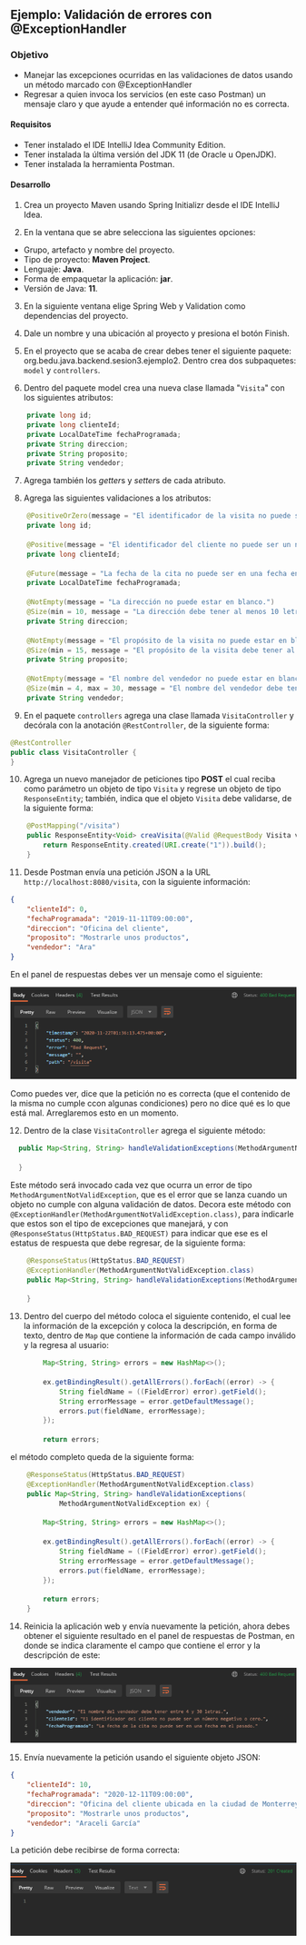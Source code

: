## Ejemplo: Validación de errores con @ExceptionHandler

### Objetivo
- Manejar las excepciones ocurridas en las validaciones de datos usando un método marcado con @ExceptionHandler
- Regresar a quien invoca los servicios (en este caso Postman) un mensaje claro y que ayude a entender qué información no es correcta.

#### Requisitos
- Tener instalado el IDE IntelliJ Idea Community Edition.
- Tener instalada la última versión del JDK 11 (de Oracle u OpenJDK).
- Tener instalada la herramienta Postman.

#### Desarrollo

1. Crea un proyecto Maven usando Spring Initializr desde el IDE IntelliJ Idea.

2. En la ventana que se abre selecciona las siguientes opciones:
- Grupo, artefacto y nombre del proyecto.
- Tipo de proyecto: **Maven Project**.
- Lenguaje: **Java**.
- Forma de empaquetar la aplicación: **jar**.
- Versión de Java: **11**.

3. En la siguiente ventana elige Spring Web y Validation como dependencias del proyecto.

4. Dale un nombre y una ubicación al proyecto y presiona el botón Finish.

5. En el proyecto que se acaba de crear debes tener el siguiente paquete: org.bedu.java.backend.sesion3.ejemplo2. Dentro crea dos subpaquetes: `model` y `controllers`.

6. Dentro del paquete model crea una nueva clase llamada "`Visita`" con los siguientes atributos:
```java
    private long id;
    private long clienteId;
    private LocalDateTime fechaProgramada;
    private String direccion;
    private String proposito;
    private String vendedor;
```

7. Agrega también los *getter*s y *setter*s de cada atributo.

8. Agrega las siguientes validaciones a los atributos:

```java
    @PositiveOrZero(message = "El identificador de la visita no puede ser un número negativo.")
    private long id;

    @Positive(message = "El identificador del cliente no puede ser un número negativo o cero.")
    private long clienteId;

    @Future(message = "La fecha de la cita no puede ser en una fecha en el pasado.")
    private LocalDateTime fechaProgramada;

    @NotEmpty(message = "La dirección no puede estar en blanco.")
    @Size(min = 10, message = "La dirección debe tener al menos 10 letras.")
    private String direccion;

    @NotEmpty(message = "El propósito de la visita no puede estar en blanco.")
    @Size(min = 15, message = "El propósito de la visita debe tener al menos 15 letras.")
    private String proposito;

    @NotEmpty(message = "El nombre del vendedor no puede estar en blanco.")
    @Size(min = 4, max = 30, message = "El nombre del vendedor debe tener entre 4 y 30 letras.")
    private String vendedor;
```

9. En el paquete `controllers` agrega una clase llamada `VisitaController` y decórala con la anotación `@RestController`, de la siguiente forma:
```java
@RestController
public class VisitaController {
}
```

10. Agrega un nuevo manejador de peticiones tipo **POST** el cual reciba como parámetro un objeto de tipo `Visita` y regrese un objeto de tipo `ResponseEntity`; también, indica que el objeto `Visita` debe validarse, de la siguiente forma:

```java
    @PostMapping("/visita")
    public ResponseEntity<Void> creaVisita(@Valid @RequestBody Visita visita){
        return ResponseEntity.created(URI.create("1")).build();
    }
```
11. Desde Postman envía una petición JSON a la URL `http://localhost:8080/visita`, con la siguiente información:

```json
{
    "clienteId": 0,
    "fechaProgramada": "2019-11-11T09:00:00",
    "direccion": "Oficina del cliente",
    "proposito": "Mostrarle unos productos",
    "vendedor": "Ara"
}
```

En el panel de respuestas debes ver un mensaje como el siguiente:

![imagen](img/img_01.png)

Como puedes ver, dice que la petición no es correcta (que el contenido de la misma no cumple ccon algunas condiciones) pero no dice qué es lo que está mal. Arreglaremos esto en un momento. 

12. Dentro de la clase `VisitaController` agrega el siguiente método:

```java
  public Map<String, String> handleValidationExceptions(MethodArgumentNotValidException ex) {
  
  }
```

Este método será invocado cada vez que ocurra un error de tipo `MethodArgumentNotValidException`, que es el error que se lanza cuando un objeto no cumple con alguna validación de datos. Decora este método con `@ExceptionHandler(MethodArgumentNotValidException.class)`, para indicarle que estos son el tipo de excepciones que manejará, y con `@ResponseStatus(HttpStatus.BAD_REQUEST)` para indicar que ese es el estatus de respuesta que debe regresar, de la siguiente forma:

```java
    @ResponseStatus(HttpStatus.BAD_REQUEST)
    @ExceptionHandler(MethodArgumentNotValidException.class)
    public Map<String, String> handleValidationExceptions(MethodArgumentNotValidException ex) {
            
    }
```

13. Dentro del cuerpo del método coloca el siguiente contenido, el cual lee la información de la excepción y coloca la descripción, en forma de texto, dentro de `Map` que contiene la información de cada campo inválido y la regresa al usuario:

```java
        Map<String, String> errors = new HashMap<>();

        ex.getBindingResult().getAllErrors().forEach((error) -> {
            String fieldName = ((FieldError) error).getField();
            String errorMessage = error.getDefaultMessage();
            errors.put(fieldName, errorMessage);
        });
        
        return errors;
```

el método completo queda de la siguiente forma:
```java
    @ResponseStatus(HttpStatus.BAD_REQUEST)
    @ExceptionHandler(MethodArgumentNotValidException.class)
    public Map<String, String> handleValidationExceptions(
            MethodArgumentNotValidException ex) {

        Map<String, String> errors = new HashMap<>();

        ex.getBindingResult().getAllErrors().forEach((error) -> {
            String fieldName = ((FieldError) error).getField();
            String errorMessage = error.getDefaultMessage();
            errors.put(fieldName, errorMessage);
        });

        return errors;
    }
```

14. Reinicia la aplicación web y envía nuevamente la petición, ahora debes obtener el siguiente resultado en el panel de respuestas de Postman, en donde se indica claramente el campo que contiene el error y la descripción de este:

![imagen](img/img_02.png)


15. Envía nuevamente la petición usando el siguiente objeto JSON:

```json
{
    "clienteId": 10,
    "fechaProgramada": "2020-12-11T09:00:00",
    "direccion": "Oficina del cliente ubicada en la ciudad de Monterrey",
    "proposito": "Mostrarle unos productos",
    "vendedor": "Araceli García"
}
```

La petición debe recibirse de forma correcta:

![imagen](img/img_03.png)
